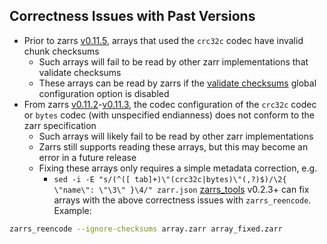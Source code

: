 ## Correctness Issues with Past Versions
- Prior to zarrs [v0.11.5](https://github.com/LDeakin/zarrs/releases/tag/v0.11.5), arrays that used the `crc32c` codec have invalid chunk checksums
  - Such arrays will fail to be read by other zarr implementations that validate checksums
  - These arrays can be read by zarrs if the [validate checksums](crate::config::Config#validate-checksums) global configuration option is disabled
- From zarrs [v0.11.2](https://github.com/LDeakin/zarrs/releases/tag/v0.11.2)-[v0.11.3](https://github.com/LDeakin/zarrs/releases/tag/v0.11.3), the codec configuration of the `crc32c` codec or `bytes` codec (with unspecified endianness) does not conform to the zarr specification
  - Such arrays will likely fail to be read by other zarr implementations
  - Zarrs still supports reading these arrays, but this may become an error in a future release
  - Fixing these arrays only requires a simple metadata correction, e.g.
    - `sed -i -E "s/(^([ tab]+)\"(crc32c|bytes)\"(,?)$)/\2{ \"name\": \"\3\" }\4/" zarr.json`
[zarrs_tools](https://github.com/LDeakin/zarrs_tools) v0.2.3+ can fix arrays with the above correctness issues with `zarrs_reencode`. Example:
```bash
zarrs_reencode --ignore-checksums array.zarr array_fixed.zarr
```
